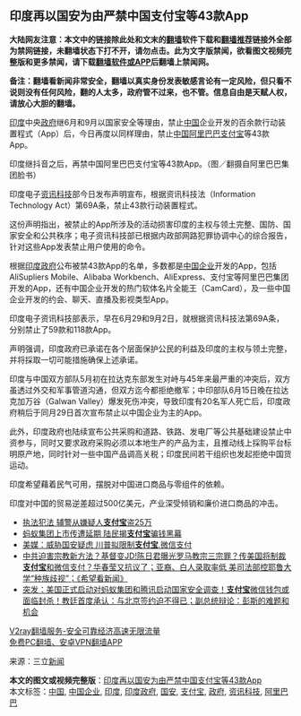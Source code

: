  <h2>印度再以国安为由严禁中国支付宝等43款App</h2> <p class="notice"><b>大陆网友注意：本文中的链接除此处和文末的<a href="https://github.com/bannedbook/fanqiang" >翻墙</a>软件下载和<a href="https://github.com/killgcd/justmysocks/blob/master/README.md">翻墙推荐</a>链接外全部为禁网链接，未翻墙状态下打不开，请勿点击。此为文字版禁闻，欲看图文视频完整版和更多禁闻，请下载<a href="https://github.com/bannedbook/fanqiang">翻墙软件或APP</a>后翻墙上禁闻网。</p><p>备注：翻墙看新闻非常安全，翻墙以真实身份发表敏感言论有一定风险，但只看不说则没有任何风险，翻的人太多，政府管不过来，也不管。信息自由是天赋人权，请放心大胆的翻墙。</b></p>  <div class="entry"> <p id="conimg"><a href="https://www.bannedbook.org/bnews/tag/%e5%8d%b0%e5%ba%a6/" class="st_tag internal_tag" rel="tag" title="标签 印度 下的日志">印度</a>中央<a href="https://www.bannedbook.org/bnews/tag/%e6%94%bf%e5%ba%9c/" class="st_tag internal_tag" rel="tag" title="标签 政府 下的日志">政府</a>继6月和9月以国家安全等理由，禁止<span class='wp_keywordlink_affiliate'><a href="https://www.bannedbook.org/" title="中国" target="_blank">中国</a></span>企业开发的百余款行动装置程式（App）后，今日再度以同样理由，禁止<a href="https://www.bannedbook.org/bnews/tag/%E4%B8%AD%E5%9B%BD/" class="st_tag internal_tag" rel="tag" title="标签 中国 下的日志">中国</a><a href="https://www.bannedbook.org/bnews/tag/%e9%98%bf%e9%87%8c%e5%b7%b4%e5%b7%b4/" class="st_tag internal_tag" rel="tag" title="标签 阿里巴巴 下的日志">阿里巴巴</a><a href="https://www.bannedbook.org/bnews/tag/%e6%94%af%e4%bb%98%e5%ae%9d/" class="st_tag internal_tag" rel="tag" title="标签 支付宝 下的日志">支付宝</a>等43款App。</p> <p>印度继抖音之后，再禁中国阿里巴巴支付宝等43款App。（图／翻摄自阿里巴巴集团脸书）</p> <p>印度电子<a href="https://www.bannedbook.org/bnews/tag/%E8%B5%84%E8%AE%AF%E7%A7%91%E6%8A%80/" class="st_tag internal_tag" rel="tag" title="标签 资讯科技 下的日志">资讯科技</a>部今日发布声明宣布，根据资讯科技法（Information Technology Act）第69A条，禁止43款行动装置程式。</p> <p>这份声明指出，被禁止的App所涉及的活动损害印度的主权与领土完整、国防、国家安全和公共秩序；电子资讯科技部已根据内政部网路犯罪协调中心的综合报告，针对这些App发表禁止用户使用的命令。</p>  <p>根据<a href="https://www.bannedbook.org/bnews/tag/%E5%8D%B0%E5%BA%A6%E6%94%BF%E5%BA%9C/" class="st_tag internal_tag" rel="tag" title="标签 印度政府 下的日志">印度政府</a>公布被禁43款App的名单，多数都是<a href="https://www.bannedbook.org/bnews/tag/%E4%B8%AD%E5%9B%BD%E4%BC%81%E4%B8%9A/" class="st_tag internal_tag" rel="tag" title="标签 中国企业 下的日志">中国企业</a>开发的App，包括AliSupliers Mobile、Alibaba Workbench、AliExpress、支付宝等阿里巴巴集团开发的App，还有中国企业开发的热门软体名片全能王（CamCard），及一些中国企业开发的约会、聊天、直播及影视类型App。</p> <p>印度电子资讯科技部表示，早在6月29和9月2日，就根据资讯科技法第69A条，分别禁止了59款和118款App。</p> <p>声明强调，印度政府已承诺在各个层面保护公民的利益及印度的主权与领土完整，并将採取一切可能措施确保上述承诺。</p> <p>印度与中国双方部队5月初在拉达克东部发生对峙与45年来最严重的冲突后，双方虽透过外交和军事管道沟通，但双方迄今都拒绝撤军；中印部队6月15日晚在拉达克加万谷（Galwan Valley）爆发死伤冲突，导致印度有20名军人死亡后，印度政府稍后于同月29日首次宣布禁止以中国企业为主的App。</p>  <p>此外，印度政府也陆续宣布公共采购和道路、铁路、发电厂等公共基础建设禁止中资参与，同时又要求政府采购必须以本地生产的产品为主，且推动线上採购平台标明原产地，同时针对一些中国产品调高关税；印度民间若干组织也发起拒绝中国货运动。</p> <p>印度希望藉着民气可用，摆脱对中国进口商品与零组件的依赖。</p> <p>印度对中国的贸易逆差超过500亿美元，产业深受倾销和廉价进口商品的冲击。</p> <ul class='op-related-articles' title='相关阅读'> <li><a href='https://www.bannedbook.org/bnews/cbnews/20201020/1417171.html' target='_blank'>执法犯法 辅警从嫌疑人<b>支付宝</b>盗25万</a></li> <li><a href='https://www.bannedbook.org/bnews/taiwannews/20201014/1413453.html' target='_blank'>蚂蚁集团上市传遭延期 陆民揭<b>支付宝</b>骗钱黑幕</a></li> <li><a href='https://www.bannedbook.org/bnews/bannedvideo/20201011/1411860.html' target='_blank'>美媒：威胁国安疑虑 川普拟限制<b>支付宝</b>.微信支付</a></li> <li><a href='https://www.bannedbook.org/bnews/bannedvideo/20201009/1411376.html' target='_blank'>中共迫害宗教新方法？基督变JD!陈日君曝光罗马教宗三宗罪？传美国将制裁<b>支付宝</b>和微信支付？华春莹又抗议了；亚裔、白人录取率低 美司法部控耶鲁大学“种族歧视”；《希望看新闻》</a></li> <li><a href='https://www.bannedbook.org/bnews/bannedvideo/20201008/1409866.html' target='_blank'>突发：美国正式启动对蚂蚁集团和腾讯启动国家安全调查！<b>支付宝</b>微信钱包或面临封杀！教廷首度承认：与北京签约迫不得已；副总统辩论：彭斯的难题和机会</a></li> </ul> <p class="texttj"> <a href="https://www.bannedbook.org/forum23/topic22702.html" target="_blank">V2ray翻墙服务-安全可靠经济高速无限流量</a><br/> <a href="https://github.com/bannedbook/fanqiang/wiki/%E7%A6%81%E9%97%BB%E7%BD%91%E5%AE%89%E5%8D%93%E7%BF%BB%E5%A2%99%E6%96%B0%E9%97%BBAPP" target="_blank">免费PC翻墙、安卓VPN翻墙APP</a></p><p> 来源：三立<span class='wp_keywordlink_affiliate'><a href="https://www.bannedbook.org/" title="新闻">新闻</a></span> </p> <a name='sharetosocial'></a>       <div><b>本文的图文或视频完整版</b>：<a href='https://www.bannedbook.org/bnews/topimagenews/20201125/1436480.html'>印度再以国安为由严禁中国支付宝等43款App</a></div>  </div><!--END ENTRY--> <div class="postfooter"> <div>本文标签：<a href="https://www.bannedbook.org/bnews/tag/%E4%B8%AD%E5%9B%BD/" rel="tag">中国</a>, <a href="https://www.bannedbook.org/bnews/tag/%E4%B8%AD%E5%9B%BD%E4%BC%81%E4%B8%9A/" rel="tag">中国企业</a>, <a href="https://www.bannedbook.org/bnews/tag/%e5%8d%b0%e5%ba%a6/" rel="tag">印度</a>, <a href="https://www.bannedbook.org/bnews/tag/%E5%8D%B0%E5%BA%A6%E6%94%BF%E5%BA%9C/" rel="tag">印度政府</a>, <a href="https://www.bannedbook.org/bnews/tag/%E5%9B%BD%E5%AE%89/" rel="tag">国安</a>, <a href="https://www.bannedbook.org/bnews/tag/%e6%94%af%e4%bb%98%e5%ae%9d/" rel="tag">支付宝</a>, <a href="https://www.bannedbook.org/bnews/tag/%e6%94%bf%e5%ba%9c/" rel="tag">政府</a>, <a href="https://www.bannedbook.org/bnews/tag/%E8%B5%84%E8%AE%AF%E7%A7%91%E6%8A%80/" rel="tag">资讯科技</a>, <a href="https://www.bannedbook.org/bnews/tag/%e9%98%bf%e9%87%8c%e5%b7%b4%e5%b7%b4/" rel="tag">阿里巴巴</a></div>  </div><!--END POSTFOOTER--> 